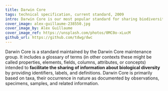 ```yaml
---
title: Darwin Core
tags: technical specification, current standard, 2009
intro: Darwin Core is our most popular standard for sharing biodiversity information.
cover_image: alex-guillaume-238550.jpg
cover_image_by: Alex Guillaume
cover_image_ref: https://unsplash.com/photos/0MC0o-xLucM
github_url: https://github.com/tdwg/dwc
---
```


Darwin Core is a standard maintained by the Darwin Core maintenance group. It includes a glossary of terms (in other contexts these might be called properties, elements, fields, columns, attributes, or concepts) intended to **facilitate the sharing of information about biological diversity** by providing identifiers, labels, and definitions. Darwin Core is primarily based on taxa, their occurrence in nature as documented by observations, specimens, samples, and related information.


